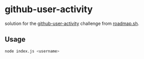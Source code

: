 # github-user-activity

solution for the [github-user-activity](https://roadmap.sh/projects/github-user-activity) challenge from [roadmap.sh](https://roadmap.sh/).

## Usage

```bash
node index.js <username>
```
